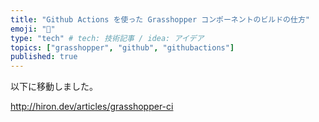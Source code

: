 ```yaml
---
title: "Github Actions を使った Grasshopper コンポーネントのビルドの仕方"
emoji: "🦏"
type: "tech" # tech: 技術記事 / idea: アイデア
topics: ["grasshopper", "github", "githubactions"]
published: true
---
```



以下に移動しました。

http://hiron.dev/articles/grasshopper-ci
